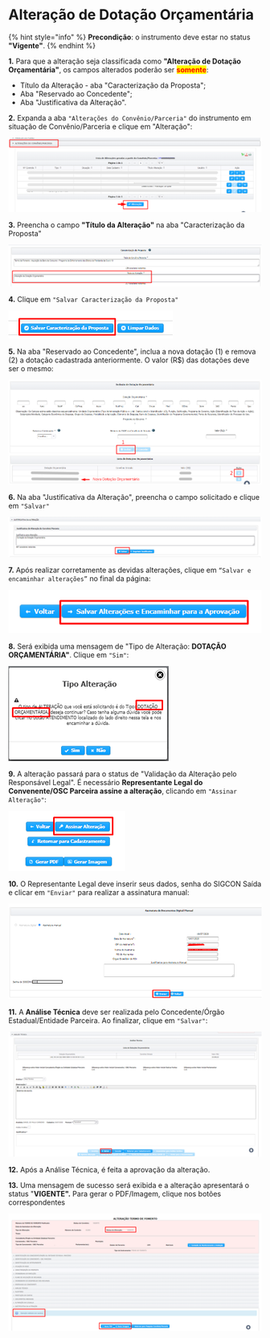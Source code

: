 # Alteração de Dotação Orçamentária

{% hint style="info" %}
**Precondição**: o instrumento deve estar no status **"Vigente"**.
{% endhint %}

**1.** Para que a alteração seja classificada como **"Alteração de Dotação Orçamentária"**, os campos alterados poderão ser <mark style="color:red;">**somente**</mark>:

* Título da Alteração - aba "Caracterização da Proposta";&#x20;
* Aba "Reservado ao Concedente";&#x20;
* Aba "Justificativa da Alteração".

**2.** Expanda a aba `"Alterações do Convênio/Parceria"` do instrumento em situação de Convênio/Parceria e clique em "Alteração":

![](<../../../.gitbook/assets/image (166).png>)

**3.** Preencha o campo **"Título da Alteração"** na aba "Caracterização da Proposta"

![](<../../../.gitbook/assets/image (317) (1).png>)

**4.** Clique em `"Salvar Caracterização da Proposta"`

![](<../../../.gitbook/assets/image (318) (1).png>)

**5.** Na aba "Reservado ao Concedente", inclua a nova dotação (1) e remova (2) a dotação cadastrada anteriormente. O valor (R$) das dotações deve ser o mesmo:

![](<../../../.gitbook/assets/image (522).png>)

**6.** Na aba "Justificativa da Alteração", preencha o campo solicitado e clique em `"Salvar"`

![](<../../../.gitbook/assets/image (334) (1).png>)

**7.** Após realizar corretamente as devidas alterações, clique em `“Salvar e encaminhar alterações”` no final da página:

![](<../../../.gitbook/assets/image (560).png>)

**8.** Será exibida uma mensagem de "Tipo de Alteração: **DOTAÇÃO ORÇAMENTÁRIA"**. Clique em `"Sim"`:

![](<../../../.gitbook/assets/image (331).png>)

**9.** A alteração passará para o status de "Validação da Alteração pelo Responsável Legal". É necessário **Representante Legal do Convenente/OSC Parceira assine a alteração**, clicando em `"Assinar Alteração"`:

![](<../../../.gitbook/assets/image (330) (1).png>)

**10.** O Representante Legal deve inserir seus dados, senha do SIGCON Saída e clicar em `"Enviar"` para realizar a assinatura manual:

![](<../../../.gitbook/assets/image (302).png>)

**11.** A **Análise Técnica** deve ser realizada pelo Concedente/Órgão Estadual/Entidade Parceira. Ao finalizar, clique em `"Salvar"`:

![](<../../../.gitbook/assets/image (310).png>)



**12.** Após a Análise Técnica, é feita a aprovação da alteração.

**13.** Uma mensagem de sucesso será exibida e a alteração apresentará o status "**VIGENTE".** Para gerar o PDF/Imagem, clique nos botões correspondentes

![](<../../../.gitbook/assets/image (333).png>)
